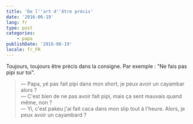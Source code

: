 ```yaml
---
title: 'De l''art d''être précis'
date: '2016-06-19'
lang: fr
type: post
categories:
    - papa
publishDate: '2016-06-19'
locale: fr_FR
---
```


Toujours, toujours être précis dans la consigne. Par exemple : "Ne fais pas pipi sur toi".

<!-- more -->

> — Papa, yé pas fait pipi dans mon short, je peux avoir un cayambar alors ?  
> — C'est bien de ne pas avoir fait pipi, mais ça sent mauvais quand même, non ?  
> — Yi, c'est pakeu j'ai fait caca dans mon slip tout à l'heure. Alors, je peux avoir un cayambard ?
